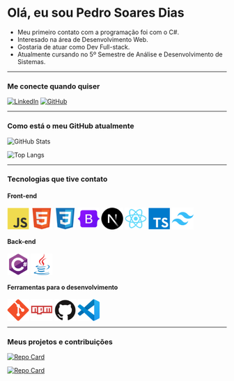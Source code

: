 # Olá, eu sou Pedro Soares Dias

- Meu primeiro contato com a programação foi com o C#.
- Interesado na área de Desenvolvimento Web.
- Gostaria de atuar como Dev Full-stack.
- Atualmente cursando no 5º Semestre de Análise e Desenvolvimento de Sistemas.

<hr>

### Me conecte quando quiser

[![LinkedIn](https://img.shields.io/badge/LinkedIn-0077B5?style=for-the-badge&logo=linkedin&logoColor=white)](https://www.linkedin.com/in/pedro-soares-dias/) [![GitHub](https://img.shields.io/badge/GitHub-100000?style=for-the-badge&logo=github&logoColor=white)](https://github.com/PedroSoaresDias)

<hr>

### Como está o meu GitHub atualmente

![GitHub Stats](https://github-readme-stats.vercel.app/api?username=PedroSoaresDias&theme=transparent&bg_color=000&border_color=8A2BE2&show_icons=true&icon_color=30A3DC&title_color=6A5ACD&text_color=7CFC00)

![Top Langs](https://github-readme-stats-git-masterrstaa-rickstaa.vercel.app/api/top-langs/?username=PedroSoaresDias&layout=compact&bg_color=000&border_color=8A2BE2&title_color=6A5ACD&text_color=7CFC00)

<hr>

### Tecnologias que tive contato

#### Front-end

<img align="center" alt="PedroSoaresDias-JavaScript" height="50" width="50" src="https://raw.githubusercontent.com/devicons/devicon/master/icons/javascript/javascript-original.svg">
<img align="center" alt="PedroSoaresDias-HTML" height="50" width="50" src="https://raw.githubusercontent.com/devicons/devicon/master/icons/html5/html5-original.svg">
<img align="center" alt="PedroSoaresDias-CSS" height="50" width="50" src="https://raw.githubusercontent.com/devicons/devicon/master/icons/css3/css3-original.svg">
<img align="center" alt="PedroSoaresDias-Bootstrap" height="50" width="50" src="https://raw.githubusercontent.com/devicons/devicon/master/icons/bootstrap/bootstrap-original.svg">
<img align="center" alt="PedroSoaresDias-NextJS" height="50" width="50" src="https://raw.githubusercontent.com/devicons/devicon/master/icons/nextjs/nextjs-original.svg">
<img align="center" alt="PedroSoaresDias-React" height="50" width="50" src="https://raw.githubusercontent.com/devicons/devicon/master/icons/react/react-original.svg">
<img align="center" alt="PedroSoaresDias-TypeScript" height="50" width="50" src="https://raw.githubusercontent.com/devicons/devicon/master/icons/typescript/typescript-original.svg">
<img align="center" alt="PedroSoaresDias-TailwindCSS" height="50" width="50" src="https://raw.githubusercontent.com/devicons/devicon/master/icons/tailwindcss/tailwindcss-plain.svg">

#### Back-end

<img align="center" alt="PedroSoaresDias-CSharp" height="50" width="50" src="https://raw.githubusercontent.com/devicons/devicon/master/icons/csharp/csharp-original.svg">
<img align="center" alt="PedroSoaresDias-Java" height="50" width="50" src="https://raw.githubusercontent.com/devicons/devicon/master/icons/java/java-original.svg">

#### Ferramentas para o desenvolvimento

<img align="center" alt="PedroSoaresDias-Git" height="50" width="50" src="https://raw.githubusercontent.com/devicons/devicon/master/icons/git/git-original.svg">
<img align="center" alt="PedroSoaresDias-NPM" height="50" width="50" src="https://raw.githubusercontent.com/devicons/devicon/master/icons/npm/npm-original-wordmark.svg">
<img align="center" alt="PedroSoaresDias-GitHub" height="50" width="50" src="https://raw.githubusercontent.com/devicons/devicon/master/icons/github/github-original.svg">
<img align="center" alt="PedroSoaresDias-VisualStudioCode" height="50" width="50" src="https://raw.githubusercontent.com/devicons/devicon/master/icons/vscode/vscode-original.svg">

<hr>

### Meus projetos e contribuições

[![Repo Card](https://github-readme-stats.vercel.app/api/pin/?username=PedroSoaresDias&repo=github-profile&bg_color=000&border_color=8A2BE2&show_icons=true&icon_color=30A3DC&title_color=6A5ACD&text_color=7CFC00)](https://github.com/PedroSoaresDias/github-profile)

[![Repo Card](https://github-readme-stats.vercel.app/api/pin/?username=PedroSoaresDias&repo=dio-lab-open-source&bg_color=000&border_color=8A2BE2&show_icons=true&icon_color=30A3DC&title_color=6A5ACD&text_color=7CFC00)](https://github.com/PedroSoaresDias/dio-lab-open-source)